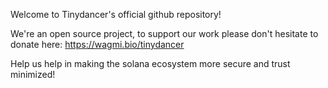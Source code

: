 Welcome to Tinydancer's official github repository!

We're an open source project, to support our work please don't hesitate to donate here: https://wagmi.bio/tinydancer

Help us help in making the solana ecosystem more secure and trust minimized! 
